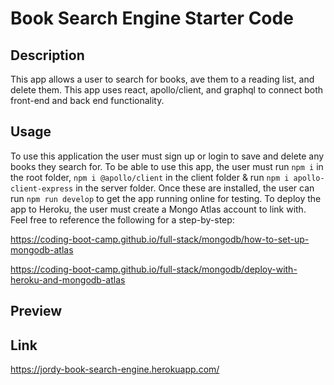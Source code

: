 # Book Search Engine Starter Code

## Description

This app allows a user to search for books, ave them to a reading list, and delete them. This app uses react, apollo/client, and graphql to connect both front-end and back end functionality.

## Usage

To use this application the user must sign up or login to save and delete any books they search for. To be able to use this app, the user must run `npm i` in the root folder,  `npm i @apollo/client` in the client folder & run `npm i apollo-client-express` in the server folder. Once these are installed, the user can run `npm run develop` to get the app running online for testing. To deploy the app to Heroku, the user must create a Mongo Atlas account to link with. Feel free to reference the following for a step-by-step: 

https://coding-boot-camp.github.io/full-stack/mongodb/how-to-set-up-mongodb-atlas

https://coding-boot-camp.github.io/full-stack/mongodb/deploy-with-heroku-and-mongodb-atlas




## Preview

## Link

https://jordy-book-search-engine.herokuapp.com/









